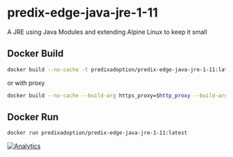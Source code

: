 # predix-edge-java-jre-1-11
A JRE using Java Modules and extending Alpine Linux to keep it small


## Docker Build

```bash
docker build --no-cache -t predixadoption/predix-edge-java-jre-1-11:latest -f Dockerfile .
```

or with proxy

```bash
docker build --no-cache --build-arg https_proxy=$http_proxy --build-arg no_proxy=$no_proxy --build-arg http_proxy=$http_proxy -t predixadoption/predix-edge-java-jre-1-11:latest -f Dockerfile .
```

## Docker Run

```bash
docker run predixadoption/predix-edge-java-jre-1-11:latest 
```

[![Analytics](https://predix-beacon.appspot.com/UA-82773213-1/predix-edge-java-jre-1-11/readme?pixel)](https://github.com/PredixDev)
